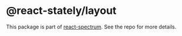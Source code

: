 # @react-stately/layout

This package is part of [react-spectrum](https://github.com/watheia/rsp-kit). See the repo for more details.

